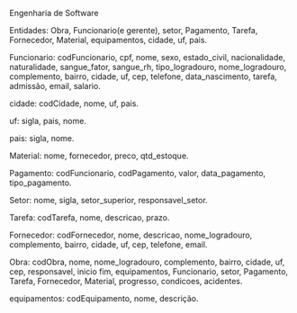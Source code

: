 Engenharia de Software

Entidades: Obra, Funcionario(e gerente), setor, Pagamento, Tarefa, Fornecedor, Material, equipamentos, cidade, uf, pais. 

Funcionario:
codFuncionario,
cpf,
nome,
sexo,
estado_civil,
nacionalidade,
naturalidade,
sangue_fator,
sangue_rh,
tipo_logradouro,
nome_logradouro,
complemento,
bairro,
cidade,
uf,
cep,
telefone,
data_nascimento,
tarefa,
admissão,
email,
salario.

cidade:
codCidade,
nome,
uf,
pais.

uf:
sigla,
pais,
nome.

pais:
sigla,
nome.

Material:
nome,
fornecedor,
preco,
qtd_estoque.

Pagamento:
codFuncionario,
codPagamento,
valor,
data_pagamento,
tipo_pagamento.

Setor:
nome,
sigla,
setor_superior,
responsavel_setor.

Tarefa:
codTarefa,
nome,
descricao,
prazo.

Fornecedor:
codFornecedor,
nome,
descricao,
nome_logradouro,
complemento,
bairro,
cidade,
uf,
cep,
telefone,
email.

Obra:
codObra,
nome,
nome_logradouro,
complemento,
bairro,
cidade,
uf,
cep,
responsavel,
inicio
fim,
equipamentos,
Funcionario,
setor, 
Pagamento, 
Tarefa, 
Fornecedor, 
Material,
progresso,
condicoes,
acidentes.



equipamentos:
codEquipamento,
nome,
descrição.


























